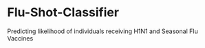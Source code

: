 # Flu-Shot-Classifier
Predicting likelihood of individuals receiving H1N1 and Seasonal Flu Vaccines 
